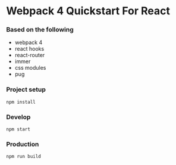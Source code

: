 # Webpack 4 Quickstart For React
### Based on the following
* webpack 4
* react hooks
* react-router
* immer
* css modules
* pug

### Project setup
```
npm install
```

### Develop
```
npm start
```

### Production
```
npm run build
```
